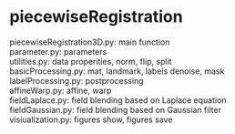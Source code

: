 # piecewiseRegistration
piecewiseRegistration3D.py: main function\
parameter.py: parameters\
utilities.py: data properities, norm, flip, split\
basicProcessing.py: mat, landmark, labels denoise, mask\
labelProcessing.py: postprocessing\
affineWarp.py: affine, warp\
fieldLaplace.py: field blending based on Laplace equation\
fieldGaussian.py: field blending based on Gaussian filter\
visiualization.py: figures show, figures save
